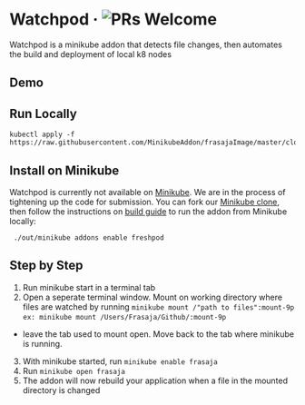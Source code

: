 # Watchpod &middot; ![PRs Welcome](https://img.shields.io/badge/PRs-welcome-brightgreen.svg)

Watchpod is a minikube addon that detects file changes, then automates the build and deployment of local k8 nodes

[Minikube]: https://github.com/kubernetes/minikube
[Minikube clone]: https://github.com/MinikubeAddon/minikube
[build guide]: https://github.com/kubernetes/minikube/blob/master/docs/contributors/build_guide.md

## Demo


## Run Locally

```
kubectl apply -f https://raw.githubusercontent.com/MinikubeAddon/frasajaImage/master/clone/deployment.yaml
```

## Install on Minikube

Watchpod is currently not available on [Minikube]. We are in the process of tightening up the code for submission.
You can fork our [Minikube clone], then follow the instructions on [build guide] to run the addon from Minikube locally:

```
 ./out/minikube addons enable freshpod
```

## Step by Step

1. Run minikube start in a terminal tab
2. Open a seperate terminal window. Mount on working directory where files are watched by running `minikube mount /"path to files":mount-9p`
`ex: minikube mount /Users/Frasaja/Github/:mount-9p`
- leave the tab used to mount open. Move back to the tab where minikube is running.
3. With minikube started, run `minikube enable frasaja`
4. Run `minikube open frasaja` 
5. The addon will now rebuild your application when a file in the mounted directory is changed
